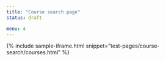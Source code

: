 ```yaml
---
title: "Course search page"
status: draft

menu: 4
---
```


{% include sample-iframe.html snippet="test-pages/course-search/courses.html" %}